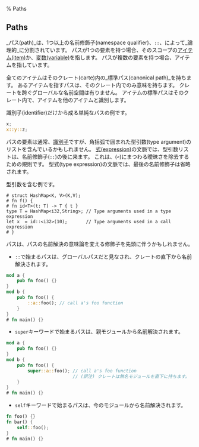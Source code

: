 % Paths

## Paths

_パス(path)_は、1つ以上の名前修飾子(namespace qualifier)、`::`、によって_論理的_に分割されています。
パスが1つの要素を持つ場合、そのスコープの[アイテム(item)][items]か、[変数(variable)][variables]を指します。
パスが複数の要素を持つ場合、アイテムを指しています。

[items]: items.html
[variables]: variables.html

全てのアイテムはそのクレート(carte)内の_標準パス(canonical path)_を持ちます。
あるアイテムを指すパスは、そのクレート内でのみ意味を持ちます。
クレートを跨ぐグローバルな名前空間は有りません。
アイテムの標準パスはそのクレート内で、アイテムを他のアイテムと識別します。

識別子(identifier)だけから成る単純なパスの例です。

```rust
x;
x::y::z;
```

パスの要素は通常、[識別子][identifiers]ですが、角括弧で囲まれた型引数(type argument)のリストを含んでいるかもしれません。
[式(expression)][expressions]の文脈では、型引数リストは、名前修飾子(`::`)の後に来ます。
これは、(`<`)にまつわる曖昧さを除去するための規則です。
型式(type expression)の文脈では、最後の名前修飾子は省略されます。

[identifiers]: identifieres.html
[expressions]: expressions.html

型引数を含む例です。

```
# struct HashMap<K, V>(K,V);
# fn f() {
# fn id<T>(t: T) -> T { t }
type T = HashMap<i32,String>; // Type arguments used in a type expression
let x  = id::<i32>(10);       // Type arguments used in a call expression
# }
```

パスは、パスの名前解決の意味論を変える修飾子を先頭に伴うかもしれません。

* `::`で始まるパスは、グローバルパスだと見なされ、クレートの直下から名前解決されます。

```rust
mod a {
    pub fn foo() {}
}
mod b {
    pub fn foo() {
        ::a::foo(); // call a's foo function
    }
}
# fn main() {}
```

* `super`キーワードで始まるパスは、親モジュールから名前解決されます。

```rust
mod a {
    pub fn foo() {}
}
mod b {
    pub fn foo() {
        super::a::foo(); // call a's foo function
                         // (訳注) クレートは無名モジュールを直下に持ちます。
    }
}
# fn main() {}
```

* `self`キーワードで始まるパスは、今のモジュールから名前解決されます。

```rust
fn foo() {}
fn bar() {
    self::foo();
}
# fn main() {}
```


